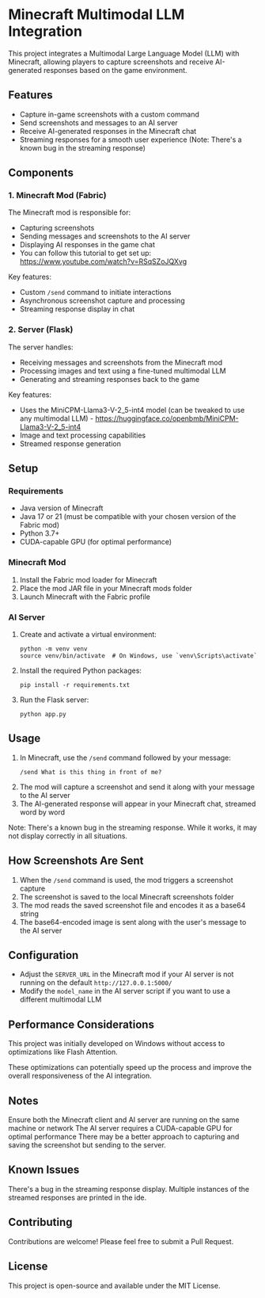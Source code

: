 # Minecraft Multimodal LLM Integration

This project integrates a Multimodal Large Language Model (LLM) with Minecraft, allowing players to capture screenshots and receive AI-generated responses based on the game environment.

## Features

- Capture in-game screenshots with a custom command
- Send screenshots and messages to an AI server
- Receive AI-generated responses in the Minecraft chat
- Streaming responses for a smooth user experience (Note: There's a known bug in the streaming response)

## Components

### 1. Minecraft Mod (Fabric)

The Minecraft mod is responsible for:
- Capturing screenshots
- Sending messages and screenshots to the AI server
- Displaying AI responses in the game chat
- You can follow this tutorial to get set up: https://www.youtube.com/watch?v=RSqSZoJQXvg

Key features:
- Custom `/send` command to initiate interactions
- Asynchronous screenshot capture and processing
- Streaming response display in chat

### 2. Server (Flask)

The server handles:
- Receiving messages and screenshots from the Minecraft mod
- Processing images and text using a fine-tuned multimodal LLM
- Generating and streaming responses back to the game

Key features:
- Uses the MiniCPM-Llama3-V-2_5-int4 model (can be tweaked to use any multimodal LLM) - https://huggingface.co/openbmb/MiniCPM-Llama3-V-2_5-int4
- Image and text processing capabilities
- Streamed response generation

## Setup

### Requirements

- Java version of Minecraft
- Java 17 or 21 (must be compatible with your chosen version of the Fabric mod)
- Python 3.7+
- CUDA-capable GPU (for optimal performance)

### Minecraft Mod

1. Install the Fabric mod loader for Minecraft
2. Place the mod JAR file in your Minecraft mods folder
3. Launch Minecraft with the Fabric profile

### AI Server

1. Create and activate a virtual environment:
   ```
   python -m venv venv
   source venv/bin/activate  # On Windows, use `venv\Scripts\activate`
   ```
2. Install the required Python packages:
   ```
   pip install -r requirements.txt
   ```
3. Run the Flask server:
   ```
   python app.py
   ```

## Usage

1. In Minecraft, use the `/send` command followed by your message:
   ```
   /send What is this thing in front of me?
   ```
2. The mod will capture a screenshot and send it along with your message to the AI server
3. The AI-generated response will appear in your Minecraft chat, streamed word by word

Note: There's a known bug in the streaming response. While it works, it may not display correctly in all situations.

## How Screenshots Are Sent

1. When the `/send` command is used, the mod triggers a screenshot capture
2. The screenshot is saved to the local Minecraft screenshots folder
3. The mod reads the saved screenshot file and encodes it as a base64 string
4. The base64-encoded image is sent along with the user's message to the AI server

## Configuration

- Adjust the `SERVER_URL` in the Minecraft mod if your AI server is not running on the default `http://127.0.0.1:5000/`
- Modify the `model_name` in the AI server script if you want to use a different multimodal LLM

## Performance Considerations
This project was initially developed on Windows without access to optimizations like Flash Attention.

These optimizations can potentially speed up the process and improve the overall responsiveness of the AI integration.

## Notes

Ensure both the Minecraft client and AI server are running on the same machine or network
The AI server requires a CUDA-capable GPU for optimal performance
There may be a better approach to capturing and saving the screenshot but sending to the server. 

## Known Issues

There's a bug in the streaming response display. Multiple instances of the streamed responses are printed in the ide. 

## Contributing
Contributions are welcome! Please feel free to submit a Pull Request.

## License
This project is open-source and available under the MIT License.
